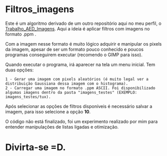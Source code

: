 # Filtros_imagens

Este é um algoritmo derivado de um outro repositório aqui no meu perfil, o [Trabalho_AED_Imagens](https://github.com/brenoborrasqui/Trabalho_AED_Imagens.git). Aqui a ideia é aplicar filtros com imagens no formato .ppm .

Com a imagem nesse formato é muito lógico adquirir e manipular os pixels da imagem, apesar de ser um formato pouco conhecido e poucos programas conseguirem executar (recomendo o GIMP para isso).

Quando executar o programa, irá aparecer na tela um menu inicial. Tem duas opções:
	
	1 - Gerar uma imagem com pixels aleatórios (é muito legal ver a distribuição Gaussiana dessa imagem com o histograma).
	2 - Carregar uma imagem no formato .ppm ASCII. Foi disponibilizado algumas imagens dentro da pasta "imagens_testes" (EXEMPLO: imagens_testes/tux). 

Após selecionar as opções de filtros disponíveis é necessário salvar a imagem, para isso selecione a opção **10**.

O código não está finalizado, foi um experimento realizado por mim para entender manipulações de listas ligadas e otimização.

**Divirta-se =D**.
=======